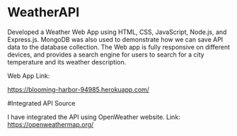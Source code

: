 # WeatherAPI

Developed a Weather Web App using HTML, CSS, JavaScript, Node.js, and Express.js. MongoDB was also used to demonstrate how we can save API data to the database collection.
The Web app is fully responsive on different devices, and provides a search engine for users to search for a city temperature and its weather description.

Web App Link:

https://blooming-harbor-94985.herokuapp.com/

#Integrated API Source

I have integrated the API using OpenWeather website.
Link: https://openweathermap.org/
